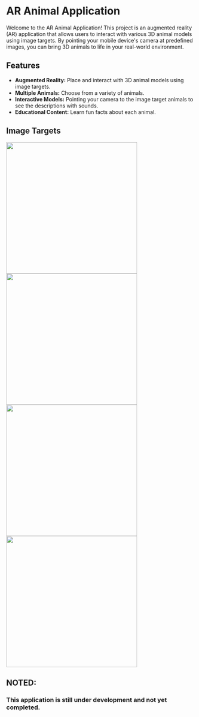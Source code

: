 # AR Animal Application

Welcome to the AR Animal Application! 
This project is an augmented reality (AR) application that allows users to interact with various 3D animal models using image targets. 
By pointing your mobile device's camera at predefined images, you can bring 3D animals to life in your real-world environment.

## Features

- **Augmented Reality:** Place and interact with 3D animal models using image targets.
- **Multiple Animals:** Choose from a variety of animals.
- **Interactive Models:** Pointing your camera to the image target animals to see the descriptions with sounds.
- **Educational Content:** Learn fun facts about each animal.

## Image Targets 
<img src="https://github.com/zhafirahkamila/animalARUnity/assets/115094389/40830715-e0e3-4b34-a3dd-02bed902b8ba" width="350" height="350" /> 
<img src="https://github.com/zhafirahkamila/animalARUnity/assets/115094389/ee6b5957-a5b0-4180-adec-556b71a42f04" width="350" height="350" /> 
<img src="https://github.com/zhafirahkamila/animalARUnity/assets/115094389/73aab4f4-ab57-4c6c-b6fe-132e6c5b5a10" width="350" height="350" /> 
<img src="https://github.com/zhafirahkamila/animalARUnity/assets/115094389/e81858ac-973f-4ba6-b4cf-9dfa831a722f" width="350" height="350" />

## NOTED:
### This application is still under development and not yet completed.
